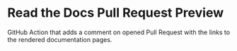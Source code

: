 # Read the Docs Pull Request Preview

GitHub Action that adds a comment on opened Pull Request with the links to the rendered documentation pages.

